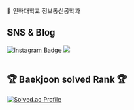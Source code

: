 <p align> 🏫 인하대학교 정보통신공학과</p>

<div align>

  <h2>SNS & Blog</h2>
  <a href="https://www.instagram.com/dev.sum_int/">
    <img src="https://img.shields.io/badge/-Instagram-dd2a7b?style=flat-square&logo=instagram&logoColor=white" alt="Instagram Badge">
  </a>
  <a href="https://breath-in317.tistory.com/">
   <img src="https://img.shields.io/badge/Tistory-000000.svg?&logo=Tistory&logoColor=fff"/>
  </a>
</div>

<br>


<div >
  <h2>🏆 Baekjoon solved Rank 🏆</h2>
  <a href="https://solved.ac/yism317/">
    <img src="https://mazassumnida.wtf/api/v2/generate_badge?boj=yism317" alt="Solved.ac Profile">
  </a>
</div>

<br>

